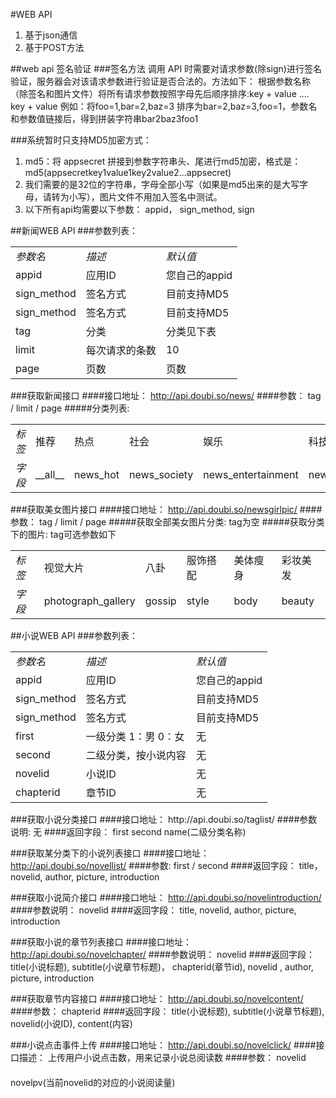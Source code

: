 #WEB API
1. 基于json通信
2. 基于POST方法

##web api 签名验证
###签名方法
调用 API 时需要对请求参数(除sign)进行签名验证，服务器会对该请求参数进行验证是否合法的。方法如下：
根据参数名称（除签名和图片文件）将所有请求参数按照字母先后顺序排序:key + value .... key + value
例如：将foo=1,bar=2,baz=3 排序为bar=2,baz=3,foo=1，参数名和参数值链接后，得到拼装字符串bar2baz3foo1

###系统暂时只支持MD5加密方式：
1. md5：将 appsecret 拼接到参数字符串头、尾进行md5加密，格式是：md5(appsecretkey1value1key2value2...appsecret)
2. 我们需要的是32位的字符串，字母全部小写（如果是md5出来的是大写字母，请转为小写），图片文件不用加入签名中测试。
3. 以下所有api均需要以下参数： appid， sign_method, sign

##新闻WEB API
###参数列表：
<table>
<tbody>
<tr><td><em>参数名</em></td><td><em>描述</em></td><td><em>默认值</em></td></tr>
<tr><td>appid</td><td>应用ID</td><td>您自己的appid</td></tr>
<tr><td>sign_method</td><td>签名方式</td><td>目前支持MD5</td></tr>
<tr><td>sign_method</td><td>签名方式</td><td>目前支持MD5</td></tr>
<tr><td>tag</td><td>分类</td><td>分类见下表</td></tr>
<tr><td>limit</td><td>每次请求的条数</td><td>10</td></tr>
<tr><td>page</td><td>页数</td><td>页数</td></tr>
</tbody>
</table>

###获取新闻接口
####接口地址： 
http://api.doubi.so/news/
####参数：
tag / limit / page
#####分类列表:
<table>
<tbody>
<tr><td><em>标签</em></td><td>推荐</td><td>热点</td><td>社会</td><td>娱乐</td><td>科技</td><td>汽车</td><td>时尚</td></tr>
<tr><td><em>字段</em></td><td>__all__</td><td>news_hot</td><td>news_society</td><td>news_entertainment</td><td>news_tech</td><td>news_car</td><td>news_fashion</td></tr>
</tbody>
</table>

###获取美女图片接口
####接口地址： 
http://api.doubi.so/newsgirlpic/
####参数：
tag / limit / page
#####获取全部美女图片分类: tag为空
#####获取分类下的图片: tag可选参数如下
<table>
<tbody>
<tr><td><em>标签</em></td><td>视觉大片</td><td>八卦</td><td>服饰搭配</td><td>美体瘦身</td><td>彩妆美发</td></tr>
<tr><td><em>字段</em></td><td>photograph_gallery</td><td>gossip</td><td>style</td><td>body</td><td>beauty</td></tr>
</tbody>
</table>

##小说WEB API
###参数列表：
<table>
<tbody>
<tr><td><em>参数名</em></td><td><em>描述</em></td><td><em>默认值</em></td></tr>
<tr><td>appid</td><td>应用ID</td><td>您自己的appid</td></tr>
<tr><td>sign_method</td><td>签名方式</td><td>目前支持MD5</td></tr>
<tr><td>sign_method</td><td>签名方式</td><td>目前支持MD5</td></tr>
<tr><td>first</td><td>一级分类 1：男 0：女</td><td>无</td></tr>
<tr><td>second</td><td>二级分类，按小说内容</td><td>无</td></tr>
<tr><td>novelid</td><td>小说ID</td><td>无</td></tr>
<tr><td>chapterid</td><td>章节ID</td><td>无</td></tr>
</tbody>
</table>
###获取小说分类接口
####接口地址： 
http://api.doubi.so/taglist/
####参数说明:
无
####返回字段： 
first  second  name(二级分类名称)

###获取某分类下的小说列表接口
####接口地址： 
http://api.doubi.so/novellist/ 
####参数:
first / second
####返回字段：
title， novelid, author, picture, introduction

###获取小说简介接口
####接口地址： 
http://api.doubi.so/novelintroduction/
####参数说明：
novelid
####返回字段： 
title, novelid, author, picture, introduction

###获取小说的章节列表接口
####接口地址： 
http://api.doubi.so/novelchapter/
####参数说明：
novelid
####返回字段：
title(小说标题), subtitle(小说章节标题)， chapterid(章节id), novelid , author, picture, introduction

###获取章节内容接口
####接口地址： 
http://api.doubi.so/novelcontent/
####参数：
chapterid
####返回字段：
title(小说标题), subtitle(小说章节标题), novelid(小说ID), content(内容)

###小说点击事件上传
####接口地址：
http://api.doubi.so/novelclick/
####接口描述：
上传用户小说点击数，用来记录小说总阅读数
####参数：
novelid
####
novelpv(当前novelid的对应的小说阅读量)
    
